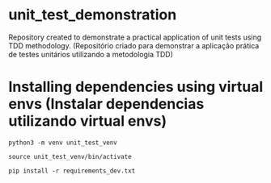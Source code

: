 # unit_test_demonstration
Repository created to demonstrate a practical application of unit tests using TDD methodology. (Repositório criado para demonstrar a aplicação prática de testes unitários utilizando a metodologia TDD) 

# Installing dependencies using virtual envs (Instalar dependencias utilizando virtual envs)

```
python3 -m venv unit_test_venv

source unit_test_venv/bin/activate

pip install -r requirements_dev.txt
```



